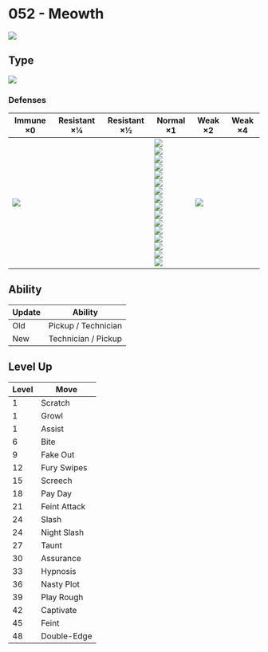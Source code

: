 # 052 - Meowth
![][052]

## Type

![][normal]

### Defenses

Immune ×0 | Resistant ×¼ | Resistant ×½ | Normal ×1 | Weak ×2 | Weak ×4
---       | ---          | ---          | ---       | ---     | ---
![][ghost]<br> | | | ![][normal]<br> ![][flying]<br> ![][poison]<br> ![][ground]<br> ![][rock]<br> ![][bug]<br> ![][steel]<br> ![][fire]<br> ![][water]<br> ![][grass]<br> ![][electric]<br> ![][psychic]<br> ![][ice]<br> ![][dragon]<br> ![][dark]<br> ![][fairy]<br> | ![][fighting]<br> | | 

## Ability

Update | Ability
---    | ---
Old    | Pickup / Technician
New    | Technician / Pickup

## Level Up

Level | Move
---   | ---
  1   | Scratch
  1   | Growl
  1   | Assist
  6   | Bite
  9   | Fake Out
 12   | Fury Swipes
 15   | Screech
 18   | Pay Day
 21   | Feint Attack
 24   | Slash
 24   | Night Slash
 27   | Taunt
 30   | Assurance
 33   | Hypnosis
 36   | Nasty Plot
 39   | Play Rough
 42   | Captivate
 45   | Feint
 48   | Double-Edge

[052]: ../img/pokemon/052.png
[normal]: ../img/types/normal.png
[fire]: ../img/types/fire.png
[fighting]: ../img/types/fighting.png
[water]: ../img/types/water.png
[flying]: ../img/types/flying.png
[grass]: ../img/types/grass.png
[poison]: ../img/types/poison.png
[electric]: ../img/types/electric.png
[ground]: ../img/types/ground.png
[psychic]: ../img/types/psychic.png
[rock]: ../img/types/rock.png
[ice]: ../img/types/ice.png
[bug]: ../img/types/bug.png
[dragon]: ../img/types/dragon.png
[ghost]: ../img/types/ghost.png
[dark]: ../img/types/dark.png
[steel]: ../img/types/steel.png
[fairy]: ../img/types/fairy.png
